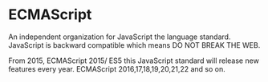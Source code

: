 # ECMAScript

An independent organization for JavaScript the language standard. JavaScript 
is backward compatible which means DO NOT BREAK THE WEB.

From 2015, ECMAScript 2015/ ES5 this JavaScript standard will release new 
features every year. ECMAScript 2016,17,18,19,20,21,22 and so on.